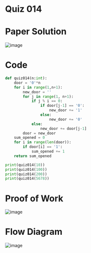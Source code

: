 # Quiz 014

# Paper Solution
![image](https://github.com/user-attachments/assets/c5496182-e618-40cc-a593-436ee2df6e9a)

# Code
```.py
def quiz014(n:int):
    door = '0'*n
    for i in range(1,n+1):
        new_door = ''
        for j in range(1, n+1):
            if j % i == 0:
                if door[j-1] == '0':
                    new_door += '1'
                else:
                    new_door += '0'
            else:
                new_door += door[j-1]
        door = new_door
    sum_opened = 0
    for i in range(len(door)):
        if door[i] == '1':
            sum_opened += 1
    return sum_opened

print(quiz014(10))
print(quiz014(100))
print(quiz014(200))
print(quiz014(5678))
```
# Proof of Work
![image](https://github.com/user-attachments/assets/4477e6d6-33fc-4e96-bd05-0f336acfc46a)

# Flow Diagram
![image](https://github.com/user-attachments/assets/1fbc0f82-c737-489a-87ec-943fc85fc10e)


